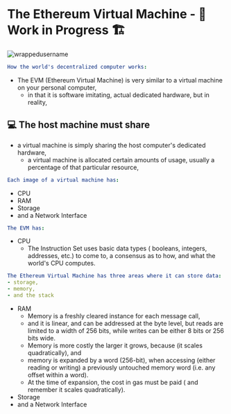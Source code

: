 # The Ethereum Virtual Machine - 🚧 Work in Progress 🏗

<p align="left"> <img src="https://komarev.com/ghpvc/?username=TheEthereumVirtualMachine&label=Repository%20views&color=0e75b6&style=flat" alt="wrappedusername" /> </p>

```yml
How the world's decentralized computer works:
```

- The EVM (Ethereum Virtual Machine) is very similar to a virtual machine on your personal computer,
  - in that it is software imitating, actual dedicated hardware, but in reality,
  
## 💻 The host machine must share  
  - a virtual machine is simply sharing the host computer's dedicated hardware,
    - a virtual machine is allocated certain amounts of usage, usually a percentage of that particular resource,
    
```yml
Each image of a virtual machine has:
```

- CPU
- RAM
- Storage
- and a Network Interface

```yml
The EVM has:
```

- CPU
  - The Instruction Set uses basic data types ( booleans, integers, addresses, etc.) to come to, a consensus as to how, and what the world's CPU computes.
  
```yml
The Ethereum Virtual Machine has three areas where it can store data: 
- storage, 
- memory, 
- and the stack
```

- RAM 
  - Memory is a freshly cleared instance for each message call,
  - and it is linear, and can be addressed at the byte level, but reads are limited to a width of 256 bits, while writes can be either 8 bits or 256 bits wide.
  - Memory is more costly the larger it grows, because (it scales quadratically), and
  - memory is expanded by a word (256-bit), when accessing (either reading or writing) a previously untouched memory word (i.e. any offset within a word).
  - At the time of expansion, the cost in gas must be paid ( and remember it scales quadratically).
- Storage
- and a Network Interface

